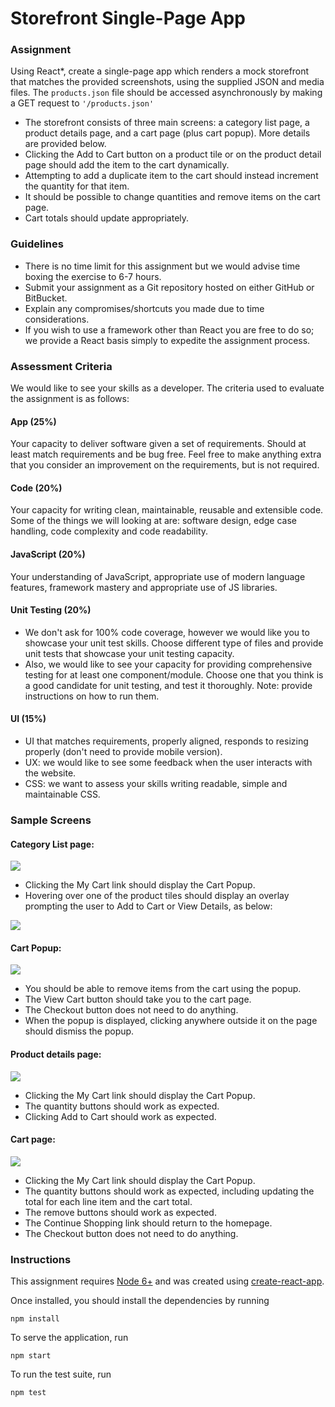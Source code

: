 # Storefront Single-Page App

### Assignment
Using React*, create a single-page app which renders a mock storefront that matches the provided screenshots, using the
supplied JSON and media files. The `products.json` file should be accessed asynchronously by
making a GET request to `'/products.json'`
* The storefront consists of three main screens: a category list page, a product details page, and a cart page (plus cart popup). More details are provided below.
* Clicking the Add to Cart button on a product tile or on the product detail page should add the item to the cart
  dynamically.
* Attempting to add a duplicate item to the cart should instead increment the quantity for that item.
* It should be possible to change quantities and remove items on the cart page.
* Cart totals should update appropriately.

### Guidelines
* There is no time limit for this assignment but we would advise time boxing the exercise to 6-7 hours.
* Submit your assignment as a Git repository hosted on either GitHub or BitBucket.
* Explain any compromises/shortcuts you made due to time considerations.
* If you wish to use a framework other than React you are free to do so; we provide a React basis simply to expedite
  the assignment process.

### Assessment Criteria
We would like to see your skills as a developer. The criteria used to evaluate the assignment is as follows:
#### App (25%)
Your capacity to deliver software given a set of requirements. Should at least match requirements and be bug free. Feel free to make anything extra that you consider an improvement on the requirements, but is not required.
#### Code (20%)
Your capacity for writing clean, maintainable, reusable and extensible code. Some of the things we will looking at are: software design, edge case handling, code complexity and code readability.
#### JavaScript (20%)
Your understanding of JavaScript, appropriate use of modern language features, framework mastery and appropriate use of JS libraries.
#### Unit Testing (20%)
* We don't ask for 100% code coverage, however we would like you to showcase your unit test skills. Choose different type of files and provide unit tests that showcase your unit testing capacity.
* Also, we would like to see your capacity for providing comprehensive testing for at least one component/module. Choose one  that you think is a good candidate for unit testing, and test it thoroughly.
Note: provide instructions on how to run them.
#### UI (15%)
* UI that matches requirements, properly aligned, responds to resizing properly (don't need to provide mobile version).
* UX: we would like to see some feedback when the user interacts with the website.
* CSS: we want to assess your skills writing readable, simple and maintainable CSS.

### Sample Screens
#### Category List page:
![](./screens/category-page.png)
* Clicking the My Cart link should display the Cart Popup.
* Hovering over one of the product tiles should display an overlay prompting the user to Add to Cart or View Details,
  as below:

![](./screens/product-tile-overlay.png)

#### Cart Popup:
![](./screens/cart-popup.png)
* You should be able to remove items from the cart using the popup.
* The View Cart button should take you to the cart page.
* The Checkout button does not need to do anything.
* When the popup is displayed, clicking anywhere outside it on the page should dismiss the popup.

#### Product details page:
![](./screens/product-details.png)
* Clicking the My Cart link should display the Cart Popup.
* The quantity buttons should work as expected.
* Clicking Add to Cart should work as expected.

#### Cart page:
![](./screens/cart.png)
* Clicking the My Cart link should display the Cart Popup.
* The quantity buttons should work as expected, including updating the total for each line item and the cart total.
* The remove buttons should work as expected.
* The Continue Shopping link should return to the homepage.
* The Checkout button does not need to do anything.

### Instructions
This assignment requires [Node 6+](https://nodejs.org/en/) and was created using
[create-react-app](https://github.com/facebook/create-react-app).

Once installed, you should install the dependencies by running
```
npm install
```

To serve the application, run
```
npm start
```

To run the test suite, run
```
npm test
```
